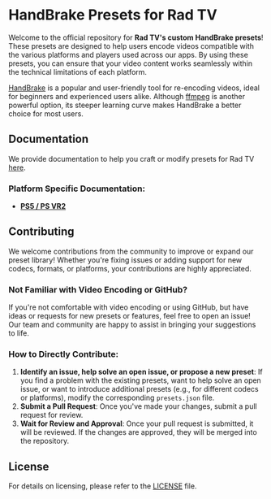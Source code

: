 # HandBrake Presets for Rad TV

Welcome to the official repository for **Rad TV's custom HandBrake presets**! These presets are designed to help users encode videos compatible with the various platforms and players used across our apps. By using these presets, you can ensure that your video content works seamlessly within the technical limitations of each platform.

[HandBrake](https://handbrake.fr/) is a popular and user-friendly tool for re-encoding videos, ideal for beginners and experienced users alike. Although [ffmpeg](https://www.ffmpeg.org/) is another powerful option, its steeper learning curve makes HandBrake a better choice for most users.

## Documentation

We provide documentation to help you craft or modify presets for Rad TV [here](https://docs.rad.live/rad/getting-started-subscribers-viewers).

### Platform Specific Documentation:
- [**PS5 / PS VR2**](https://docs.rad.live/rad/getting-started-subscribers-viewers/rad-tv-for-ps5-ps-vr2/video-encoding)

## Contributing

We welcome contributions from the community to improve or expand our preset library! Whether you're fixing issues or adding support for new codecs, formats, or platforms, your contributions are highly appreciated.

### Not Familiar with Video Encoding or GitHub?
If you're not comfortable with video encoding or using GitHub, but have ideas or requests for new presets or features, feel free to open an issue! Our team and community are happy to assist in bringing your suggestions to life.

### How to Directly Contribute:
1. **Identify an issue, help solve an open issue, or propose a new preset**: If you find a problem with the existing presets, want to help solve an open issue, or want to introduce additional presets (e.g., for different codecs or platforms), modify the corresponding `presets.json` file.
2. **Submit a Pull Request**: Once you've made your changes, submit a pull request for review.
3. **Wait for Review and Approval**: Once your pull request is submitted, it will be reviewed. If the changes are approved, they will be merged into the repository.

## License
For details on licensing, please refer to the [LICENSE](./LICENSE.md) file.
